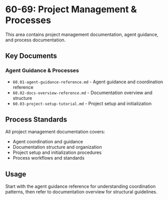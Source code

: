 # 60-69: Project Management & Processes

This area contains project management documentation, agent guidance, and process documentation.

## Key Documents

### Agent Guidance & Processes

- `60.01-agent-guidance-reference.md` - Agent guidance and coordination reference
- `60.02-docs-overview-reference.md` - Documentation overview and structure
- `60.03-project-setup-tutorial.md` - Project setup and initialization

## Process Standards

All project management documentation covers:

- Agent coordination and guidance
- Documentation structure and organization
- Project setup and initialization procedures
- Process workflows and standards

## Usage

Start with the agent guidance reference for understanding coordination patterns, then refer to documentation overview for structural guidelines.
